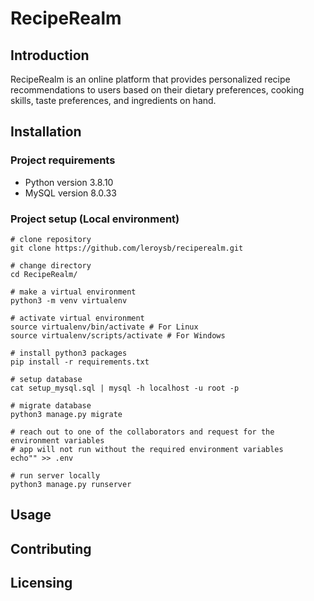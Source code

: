 # RecipeRealm

## Introduction
RecipeRealm is an online platform that provides personalized recipe recommendations to users based on their dietary preferences, cooking skills, taste preferences, and ingredients on hand.

## Installation
### Project requirements
* Python version 3.8.10
* MySQL version 8.0.33

### Project setup (Local environment)
```
# clone repository
git clone https://github.com/leroysb/reciperealm.git

# change directory
cd RecipeRealm/

# make a virtual environment
python3 -m venv virtualenv

# activate virtual environment
source virtualenv/bin/activate # For Linux
source virtualenv/scripts/activate # For Windows

# install python3 packages
pip install -r requirements.txt

# setup database
cat setup_mysql.sql | mysql -h localhost -u root -p

# migrate database
python3 manage.py migrate

# reach out to one of the collaborators and request for the environment variables
# app will not run without the required environment variables
echo"" >> .env

# run server locally
python3 manage.py runserver
```

## Usage

## Contributing

## Licensing
